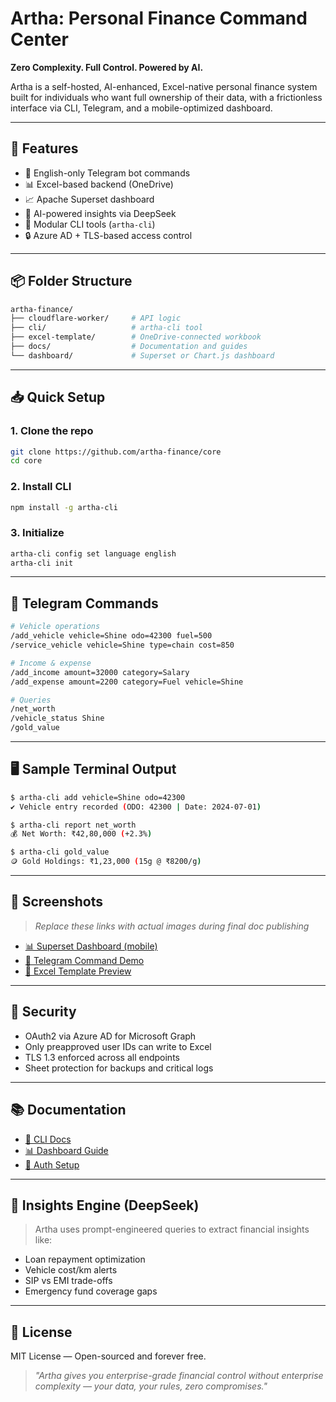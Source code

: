 # Artha: Personal Finance Command Center

**Zero Complexity. Full Control. Powered by AI.**

Artha is a self-hosted, AI-enhanced, Excel-native personal finance system built for individuals who want full ownership of their data, with a frictionless interface via CLI, Telegram, and a mobile-optimized dashboard.

---

## 🚀 Features

- 💬 English-only Telegram bot commands
- 📊 Excel-based backend (OneDrive)
- 📈 Apache Superset dashboard
- 🤖 AI-powered insights via DeepSeek
- 🧩 Modular CLI tools (`artha-cli`)
- 🔒 Azure AD + TLS-based access control

---

## 📦 Folder Structure

```bash
artha-finance/
├── cloudflare-worker/     # API logic
├── cli/                   # artha-cli tool
├── excel-template/        # OneDrive-connected workbook
├── docs/                  # Documentation and guides
└── dashboard/             # Superset or Chart.js dashboard
```

---

## 📥 Quick Setup

### 1. Clone the repo

```bash
git clone https://github.com/artha-finance/core
cd core
```

### 2. Install CLI

```bash
npm install -g artha-cli
```

### 3. Initialize

```bash
artha-cli config set language english
artha-cli init
```

---

## 💬 Telegram Commands

```bash
# Vehicle operations
/add_vehicle vehicle=Shine odo=42300 fuel=500
/service_vehicle vehicle=Shine type=chain cost=850

# Income & expense
/add_income amount=32000 category=Salary
/add_expense amount=2200 category=Fuel vehicle=Shine

# Queries
/net_worth
/vehicle_status Shine
/gold_value
```

---

## 🖥️ Sample Terminal Output

```bash
$ artha-cli add vehicle=Shine odo=42300
✔ Vehicle entry recorded (ODO: 42300 | Date: 2024-07-01)

$ artha-cli report net_worth
💰 Net Worth: ₹42,80,000 (+2.3%)

$ artha-cli gold_value
🪙 Gold Holdings: ₹1,23,000 (15g @ ₹8200/g)
```

---

## 📱 Screenshots

> *Replace these links with actual images during final doc publishing*

- [📊 Superset Dashboard (mobile)](https://demo.artha.finance/dashboard)
- [💬 Telegram Command Demo](https://demo.artha.finance/telegram-demo)
- [📁 Excel Template Preview](https://artha.finance/templates/core_v1.0.xlsx)

---

## 🔐 Security

- OAuth2 via Azure AD for Microsoft Graph
- Only preapproved user IDs can write to Excel
- TLS 1.3 enforced across all endpoints
- Sheet protection for backups and critical logs

---

## 📚 Documentation

- [🔧 CLI Docs](https://docs.artha.finance/cli)
- [📊 Dashboard Guide](https://docs.artha.finance/dashboard)
- [🔐 Auth Setup](https://docs.artha.finance/security)

---

## 🧠 Insights Engine (DeepSeek)

> Artha uses prompt-engineered queries to extract financial insights like:

- Loan repayment optimization
- Vehicle cost/km alerts
- SIP vs EMI trade-offs
- Emergency fund coverage gaps

---

## 🤝 License

MIT License — Open-sourced and forever free.

> *"Artha gives you enterprise-grade financial control without enterprise complexity — your data, your rules, zero compromises."*

